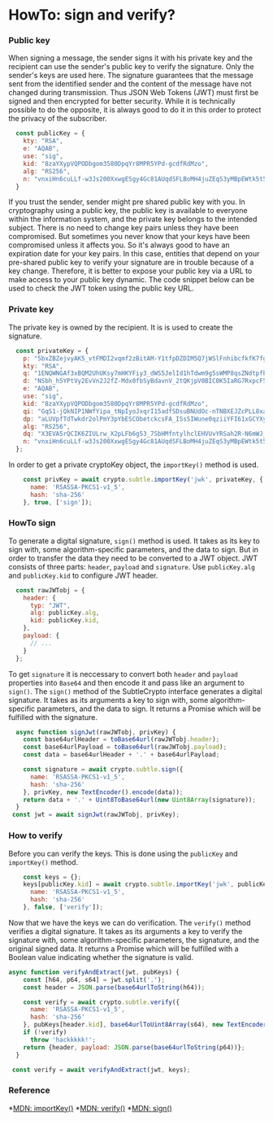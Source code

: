 # HowTo: sign and verify?

### Public key
When signing a message, the sender signs it with his private key and the recipient can use the sender's public key to verify the signature. Only the sender's keys are used here. The signature guarantees that the message sent from the identified sender and the content of the message have not changed during transmission.
Thus JSON Web Tokens (JWT) must first be signed and then encrypted for better security. While it is technically possible to do the opposite, it is always good to do it in this order to protect the privacy of the subscriber.

```javascript
  const publicKey = {
    kty: "RSA",
    e: "AQAB",
    use: "sig",
    kid: "8zaYXypVQPODbgom3580DpqYr8MPR5YPd-gcdfRdMzo",
    alg: "RS256",
    n: "vnxiHn6cuLLf-w3Js200XxwgESgy4Gc81AUqdSFLBoMH4juZEqS3yMBpEWtk5t5gcnlEM5qE42o8i7UMhQ9YVPwjBRKj0KnHtY7Br8XZxM-FeyVyYhtLKg1NFoLUItOd5A4Cmq2hOvyel_CW_XB9cgaTEGcyvL-GJAY9Vu4qHgvT6bYAcfxaxos951U0JHJAyJqOspBkF1tffvFwSQmfQDQK-p99-kZTqypa12LKPlXDAWaCbu-DTNVjfz4ufRIs_FobwdPuuJ2Nbm1ou3CxEkdhSaXBvRRF_P3Q3cN5kOuGJ0z5aQLVB45Vq3jH1fDQyc7hRGZQj72s4Oc5kFWorQ"
  }
```

If you trust the sender, sender might pre shared public key with you. In cryptography using a public key, the public key is available to everyone within the information system, and the private key belongs to the intended subject. There is no need to change key pairs unless they have been compromised. But sometimes you never know that your keys have been compromised unless it affects you. So it's always good to have an expiration date for your key pairs. In this case, entities that depend on your pre-shared public key to verify your signature are in trouble because of a key change. Therefore, it is better to expose your public key via a URL to make access to your public key dynamic. The code snippet below can be used to check the JWT token using the public key URL.

### Private key  
The private key is owned by the recipient. It is is used to create the signature.

```javascript
  const privateKey = {
    p: "5bxZBZejvyAK5_vtFMDI2vqmf2zBitAM-Y1tfpDZDIM5Q7jWSlFnhibcfkfK7fg_P4DC87gSkZtYRE5X5JttrG58CNsm8Vvj6DxLBhC_zbtxizhtlhbsV2euTxibeSSG45CjFWqlqXJqbPzhbQBxvwEL1gVu4_-AMU55gTcaHj0",
    kty: "RSA",
    q: "1ENQWNGAf3xBQM2UhUKsy7mHKYFiy3_dWS5JelId1hTdwm9g5sWMP8qsZNdtpfbG0nU7inpAO7vvt3CsAe7bgJR9io511gA32mhtOiswBQdoBDSYd_gJAJHWyp-_5WQP38XaJluuf0gLfxfFugFBs_MEwcByX5dlexMoFLUCSzE",
    d: "NSbh_h5YPtVy2EvVn2J2fZ-Mdx0fbSyBdavnV_2tQKjpV0BIC0K5IaRG7RxpcF5WzTp3RGr2b7qiIF2pm6tXe4dLgkvcOApX9ppaA2ESze8WEPG3BBcXlylU_FYPOZSQ9yTNpzmRxrLc0grJJvjvmBSrjqUtLCvJE15GWW5lhDJPXtadlBgxa7xkeQklddTmbZKhXnjEM4WhCQzUakAKMmK-iLOf2MKdV1Ht5Q6qTuEuxr8Eh6E2yMjnTWU11FIv0vcTtIHXUuHIoxYQsdtUrRc4uvY5Hfn1cjSJ7j8pY9666ac-BBn3bB_GvtXJqc9h0pWhTlNz9i_Xm6vj6JwswQ",
    e: "AQAB",
    use: "sig",
    kid: "8zaYXypVQPODbgom3580DpqYr8MPR5YPd-gcdfRdMzo",
    qi: "GqS1-jQkNIP1NWfYipa_tNpIyoJxqrI15adfSDsuBNUdOc-nTNBXEJZcPLL8xaAdqp7BENgORbsRFXQUFWg4DM_Gvs-6so5LNjI0Fr2ITnaSCYo9T5B9bMFYmLMZ72xfuj80sVl-OD5_5EWGWh-J4SZvqe8fo9bDR6XWvRUIZp8",
    dp: "aLUVpfTdTwkdr2olPmY3pYbESCObetckcsFA_ISsSIWune0qziiYFI61xGCYXyncOedH86kb3X1-F3PVn34v2H1qzuaDs1H8aCbC0vrjULN0Js4LNHMyOQwqaCaBBg_d4u5TRjmbU8WwOAhx_ipLrZCegmdriUM0fESWIIyqvMk",
    alg: "RS256",
    dq: "X3EVA5rQCIK6ZIULrw_X2pLFb6g53_7SbHMfntylhclEHVUvYRSah2R-N6mWJ_XaWG9WImHt1-4dT4JeFVBtaldaS57a5Sqb8pzZ4DnjEZ_O6XUsyWTBx3vL9Lf39REVAi1Ydb7rq1eds7vgsE44WM2A6g26X7kXbEukzgrFyUE",
    n: "vnxiHn6cuLLf-w3Js200XxwgESgy4Gc81AUqdSFLBoMH4juZEqS3yMBpEWtk5t5gcnlEM5qE42o8i7UMhQ9YVPwjBRKj0KnHtY7Br8XZxM-FeyVyYhtLKg1NFoLUItOd5A4Cmq2hOvyel_CW_XB9cgaTEGcyvL-GJAY9Vu4qHgvT6bYAcfxaxos951U0JHJAyJqOspBkF1tffvFwSQmfQDQK-p99-kZTqypa12LKPlXDAWaCbu-DTNVjfz4ufRIs_FobwdPuuJ2Nbm1ou3CxEkdhSaXBvRRF_P3Q3cN5kOuGJ0z5aQLVB45Vq3jH1fDQyc7hRGZQj72s4Oc5kFWorQ"
  };
```
 In order to get a private cryptoKey object, the `importKey()` method is used. 
```javascript
    const privKey = await crypto.subtle.importKey('jwk', privateKey, {
      name: 'RSASSA-PKCS1-v1_5',
      hash: 'sha-256'
    }, true, ['sign']);
```

### HowTo sign
To generate a digital signature, `sign()` method is used. It takes as its key to sign with, some algorithm-specific parameters, and the data to sign. But in order to transfer the data they need to be converted to a JWT object. JWT consists of three parts: `header`, `payload` and `signature`. Use `publicKey.alg` and `publicKey.kid` to configure JWT header.

```javascript
  const rawJWTobj = {
    header: {
      typ: "JWT",
      alg: publicKey.alg,
      kid: publicKey.kid,
    },
    payload: {
      // ...
    }
  };
```

To get `signature` it is neccessary to convert both `header` and `payload` properties into `Base64` and then encode it and pass like an argument to `sign()`. The `sign()` method of the SubtleCrypto interface generates a digital signature. It takes as its arguments a key to sign with, some algorithm-specific parameters, and the data to sign. It returns a Promise which will be fulfilled with the signature.

````javascript
  async function signJwt(rawJWTobj, privKey) {
    const base64urlHeader = toBase64url(rawJWTobj.header);
    const base64urlPayload = toBase64url(rawJWTobj.payload);
    const data = base64urlHeader + '.' + base64urlPayload;

    const signature = await crypto.subtle.sign({
      name: 'RSASSA-PKCS1-v1_5',
      hash: 'sha-256'
    }, privKey, new TextEncoder().encode(data));
    return data + '.' + Uint8ToBase64url(new Uint8Array(signature));
  }
 const jwt = await signJwt(rawJWTobj, privKey);
````

### How to verify
Before you can verify the keys. This is done using the `publicKey` and `importKey()` method.
```javascript
    const keys = {};
    keys[publicKey.kid] = await crypto.subtle.importKey('jwk', publicKey, {
      name: 'RSASSA-PKCS1-v1_5',
      hash: 'sha-256'
    }, false, ['verify']);
```

Now that we have the keys we can do verification.  The `verify()` method verifies a digital signature. It takes as its arguments a key to verify the signature with, some algorithm-specific parameters, the signature, and the original signed data. It returns a Promise which will be fulfilled with a Boolean value indicating whether the signature is valid.

```javascript
async function verifyAndExtract(jwt, pubKeys) {
    const [h64, p64, s64] = jwt.split('.');
    const header = JSON.parse(base64urlToString(h64));

    const verify = await crypto.subtle.verify({
      name: 'RSASSA-PKCS1-v1_5',
      hash: 'sha-256'
    }, pubKeys[header.kid], base64urlToUint8Array(s64), new TextEncoder().encode(h64 + "." + p64));
    if (!verify)
      throw 'hackkkkk!';
    return {header, payload: JSON.parse(base64urlToString(p64))};
  }

 const verify = await verifyAndExtract(jwt, keys);

```
### Reference
*[MDN: importKey()](https://developer.mozilla.org/en-US/docs/Web/API/SubtleCrypto/importKey)
*[MDN: verify()](https://developer.mozilla.org/en-US/docs/Web/API/SubtleCrypto/verify)
*[MDN: sign()](https://developer.mozilla.org/en-US/docs/Web/API/SubtleCrypto/sign)